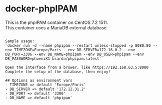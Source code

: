 # docker-phpIPAM
This is the phpIPAM container on CentOS 7.2 1511.  
This container uses a MariaDB external database.


```

Sample usage:
`docker run -d --name phpipam --restart unless-stopped -p 8080:80 --env TIMEZONE=Europe/Paris --env DB_SERVER=172.16.0.2 --env DB_PORT=3306 --env DB_NAME=phpipam --env DB_USER=phpipam --env DB_PASSWORD=phoeniX1 bsarda/phpipam:latest`

Open the interface from a brower, like https://192.168.63.5:8080
Complete the setup of the database, then enjoy!

## Options as environment vars
- TIMEZONE => default 'Europe/Paris'  
- DB_SERVER => default '172.12.31.2'  
- DB_PORT => default '3306'  
- DB_NAME => default 'phpipam'  

```
